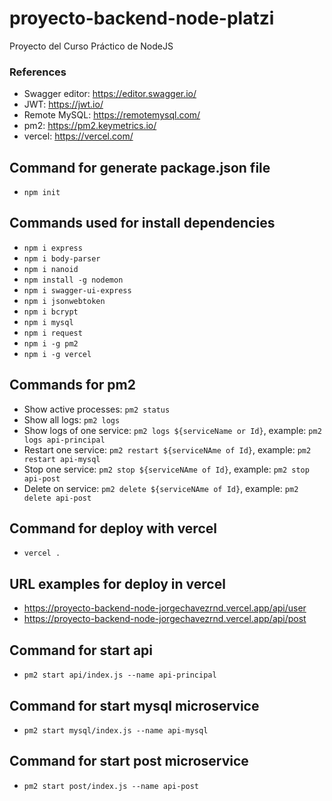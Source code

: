 # proyecto-backend-node-platzi
Proyecto del Curso Práctico de NodeJS

### References
- Swagger editor: https://editor.swagger.io/
- JWT: https://jwt.io/
- Remote MySQL: https://remotemysql.com/
- pm2: https://pm2.keymetrics.io/
- vercel: https://vercel.com/

## Command for generate package.json file
- `npm init`

## Commands used for install dependencies
- `npm i express`
- `npm i body-parser`
- `npm i nanoid`
- `npm install -g nodemon`
- `npm i swagger-ui-express`
- `npm i jsonwebtoken`
- `npm i bcrypt`
- `npm i mysql`
- `npm i request`
- `npm i -g pm2`
- `npm i -g vercel`

## Commands for pm2
- Show active processes: `pm2 status`
- Show all logs: `pm2 logs`
- Show logs of one service: `pm2 logs ${serviceName or Id}`, example: `pm2 logs api-principal`
- Restart one service: `pm2 restart ${serviceNAme of Id}`, example: `pm2 restart api-mysql`
- Stop one service: `pm2 stop ${serviceNAme of Id}`, example: `pm2 stop api-post`
- Delete on service: `pm2 delete ${serviceNAme of Id}`, example: `pm2 delete api-post`

## Command for deploy with vercel
- `vercel .`

## URL examples for deploy in vercel
- https://proyecto-backend-node-jorgechavezrnd.vercel.app/api/user
- https://proyecto-backend-node-jorgechavezrnd.vercel.app/api/post

## Command for start api
- `pm2 start api/index.js --name api-principal`

## Command for start mysql microservice
- `pm2 start mysql/index.js --name api-mysql`

## Command for start post microservice
- `pm2 start post/index.js --name api-post`
